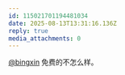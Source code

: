 ```yaml
---
id: 115021701194481034
date: 2025-08-13T13:31:16.136Z
reply: true
media_attachments: 0
---
```


[@bingxin](https://social.baka.pub/@bingxin) 免费的不怎么样。

